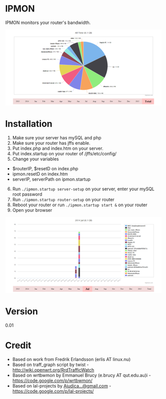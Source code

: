 IPMON
=====

IPMON monitors your router's bandwidth.

![](https://github.com/aptxyz/ipmon/blob/master/snapshot.png)

Installation
=====

1. Make sure your server has mySQL and php
2. Make sure your router has jffs enable.
3. Put index.php and index.htm on your server.
4. Put index.startup on your router of /jffs/etc/config/
5. Change your variables
 * $routerIP, $resetD on index.php
 * ipmon.resetD on index.htm
 * serverIP, serverPath on ipmon.startup
6. Run `./ipmon.startup server-setup` on your server, enter your mySQL root password
7. Run `./ipmon.startup router-setup` on your router
8. Reboot your router or run `./ipmon.startup start &` on your router
9. Open your browser

![](https://github.com/aptxyz/ipmon/blob/master/snapshot2.png)

Version
=====

0.01

Credit
=====

- Based on work from Fredrik Erlandsson (erlis AT linux.nu)
- Based on traff_graph script by twist - http://wiki.openwrt.org/RrdTrafficWatch
- Based on wrtbwmon by Emmanuel Brucy (e.brucy AT qut.edu.au)i - https://code.google.com/p/wrtbwmon/
- Based on lal-projects by Ajudica...@gmail.com - https://code.google.com/p/lal-projects/
